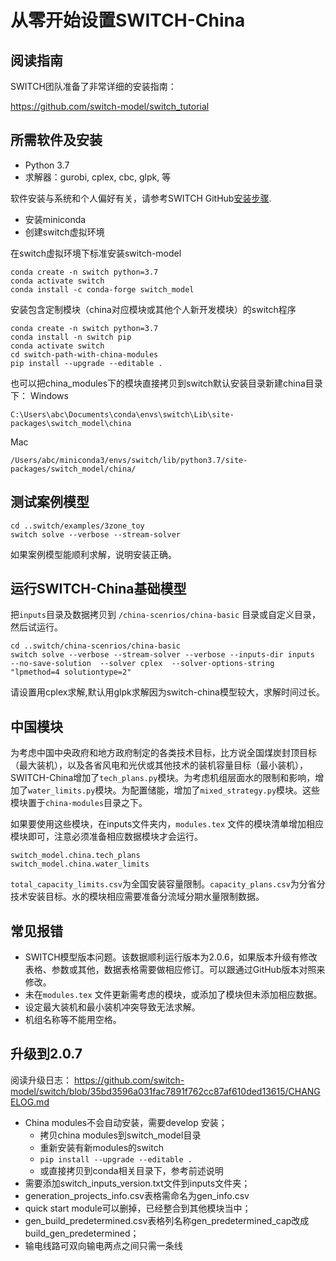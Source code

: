 # 从零开始设置SWITCH-China

## 阅读指南

SWITCH团队准备了非常详细的安装指南：

<https://github.com/switch-model/switch_tutorial>


## 所需软件及安装

* Python 3.7
* 求解器：gurobi, cplex, cbc, glpk, 等

软件安装与系统和个人偏好有关，请参考SWITCH GitHub[安装步骤](https://github.com/switch-model/switch/blob/master/INSTALL.md).


- 安装miniconda
- 创建switch虚拟环境 

在switch虚拟环境下标准安装switch-model

```
conda create -n switch python=3.7
conda activate switch
conda install -c conda-forge switch_model
```

安装包含定制模块（china对应模块或其他个人新开发模块）的switch程序

```
conda create -n switch python=3.7
conda install -n switch pip
conda activate switch
cd switch-path-with-china-modules
pip install --upgrade --editable .
```

也可以把china_modules下的模块直接拷贝到switch默认安装目录新建china目录下：
Windows
```
C:\Users\abc\Documents\conda\envs\switch\Lib\site-packages\switch_model\china
```
Mac
```
/Users/abc/miniconda3/envs/switch/lib/python3.7/site-packages/switch_model/china/
```


## 测试案例模型

```
cd ..switch/examples/3zone_toy
switch solve --verbose --stream-solver
```

如果案例模型能顺利求解，说明安装正确。

## 运行SWITCH-China基础模型

把``inputs``目录及数据拷贝到 ``/china-scenrios/china-basic`` 目录或自定义目录，然后试运行。

```
cd ..switch/china-scenrios/china-basic
switch solve --verbose --stream-solver --verbose --inputs-dir inputs  --no-save-solution  --solver cplex  --solver-options-string "lpmethod=4 solutiontype=2"
```
请设置用cplex求解,默认用glpk求解因为switch-china模型较大，求解时间过长。


## 中国模块
为考虑中国中央政府和地方政府制定的各类技术目标，比方说全国煤炭封顶目标（最大装机），以及各省风电和光伏或其他技术的装机容量目标（最小装机），SWITCH-China增加了``tech_plans.py``模块。为考虑机组层面水的限制和影响，增加了``water_limits.py``模块。为配置储能，增加了``mixed_strategy.py``模块。这些模块置于``china-modules``目录之下。

如果要使用这些模块，在inputs文件夹内，``modules.tex`` 文件的模块清单增加相应模块即可，注意必须准备相应数据模块才会运行。

```
switch_model.china.tech_plans
switch_model.china.water_limits
```

``total_capacity_limits.csv``为全国安装容量限制。``capacity_plans.csv``为分省分技术安装目标。水的模块相应需要准备分流域分期水量限制数据。


## 常见报错

- SWITCH模型版本问题。该数据顺利运行版本为2.0.6，如果版本升级有修改表格、参数或其他，数据表格需要做相应修订。可以跟通过GitHub版本对照来修改。 
- 未在``modules.tex`` 文件更新需考虑的模块，或添加了模块但未添加相应数据。
- 设定最大装机和最小装机冲突导致无法求解。
- 机组名称等不能用空格。

## 升级到2.0.7

阅读升级日志：
<https://github.com/switch-model/switch/blob/35bd3596a031fac7891f762cc87af610ded13615/CHANGELOG.md>

- China modules不会自动安装，需要develop 安装；
	- 拷贝china modules到switch_model目录
	- 重新安装有新modules的switch
	- `pip install --upgrade --editable .` 
	- 或直接拷贝到conda相关目录下，参考前述说明
- 需要添加switch\_inputs\_version.txt文件到inputs文件夹；
- generation\_projects\_info.csv表格需命名为gen_info.csv
- quick start module可以删掉，已经整合到其他模块当中；
- gen\_build\_predetermined.csv表格列名称gen\_predetermined\_cap改成build\_gen\_predetermined；
- 输电线路可双向输电两点之间只需一条线

